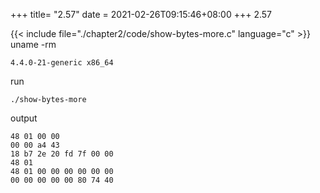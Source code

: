 +++
title= "2.57"
date = 2021-02-26T09:15:46+08:00
+++
2.57

{{< include file="./chapter2/code/show-bytes-more.c" language="c" >}}
uname -rm

    4.4.0-21-generic x86_64

run

    ./show-bytes-more

output

    48 01 00 00
    00 00 a4 43
    18 b7 2e 20 fd 7f 00 00
    48 01
    48 01 00 00 00 00 00 00
    00 00 00 00 00 80 74 40
